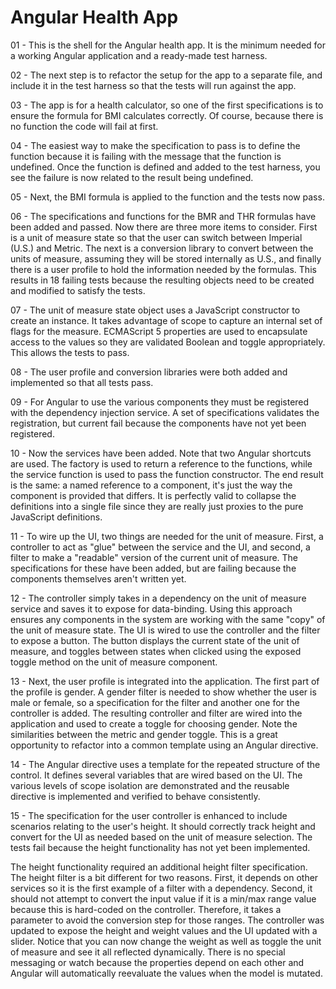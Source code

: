 Angular Health App
==================

01 - This is the shell for the Angular health app. It is the minimum needed for a working Angular application and a
ready-made test harness.

02 - The next step is to refactor the setup for the app to a separate file, and include it in the test harness so that
the tests will run against the app. 

03 - The app is for a health calculator, so one of the first specifications is to ensure the formula for BMI calculates 
correctly. Of course, because there is no function the code will fail at first.

04 - The easiest way to make the specification to pass is to define the function because it is failing with the 
message that the function is undefined. Once the function is defined and added to the test harness, you see the failure
is now related to the result being undefined.

05 - Next, the BMI formula is applied to the function and the tests now pass.
 
06 - The specifications and functions for the BMR and THR formulas have been added and passed. Now there are three more 
items to consider. First is a unit of measure state so that the user can switch between Imperial (U.S.) and Metric.
The next is a conversion library to convert between the units of measure, assuming they will be stored internally
as U.S., and finally there is a user profile to hold the information needed by the formulas. This results in 18 
failing tests because the resulting objects need to be created and modified to satisfy the tests.

07 - The unit of measure state object uses a JavaScript constructor to create an instance. It takes advantage of scope to
capture an internal set of flags for the measure. ECMAScript 5 properties are used to encapsulate access to the values
so they are validated Boolean and toggle appropriately. This allows the tests to pass.

08 - The user profile and conversion libraries were both added and implemented so that all tests pass.
 
09 - For Angular to use the various components they must be registered with the dependency injection service. A set of 
specifications validates the registration, but current fail because the components have not yet been registered.

10 - Now the services have been added. Note that two Angular shortcuts are used. The factory is used to return a reference
to the functions, while the service function is used to pass the function constructor. The end result is the same: 
a named reference to a component, it's just the way the component is provided that differs. It is perfectly valid to
collapse the definitions into a single file since they are really just proxies to the pure JavaScript definitions.

11 - To wire up the UI, two things are needed for the unit of measure. First, a controller to act as "glue" between the
service and the UI, and second, a filter to make a "readable" version of the current unit of measure. The 
specifications for these have been added, but are failing because the components themselves aren't written yet.

12 - The controller simply takes in a dependency on the unit of measure service and saves it to expose for data-binding.
Using this approach ensures any components in the system are working with the same "copy" of the unit of measure 
state. The UI is wired to use the controller and the filter to expose a button. The button displays the current state
of the unit of measure, and toggles between states when clicked using the exposed toggle method on the unit of 
measure component.

13 - Next, the user profile is integrated into the application. The first part of the profile is gender. A gender filter
is needed to show whether the user is male or female, so a specification for the filter and another one for the 
controller is added. The resulting controller and filter are wired into the application and used to create a toggle
for choosing gender. Note the similarities between the metric and gender toggle. This is a great opportunity to 
refactor into a common template using an Angular directive.

14 - The Angular directive uses a template for the repeated structure of the control. It defines several variables that are
wired based on the UI. The various levels of scope isolation are demonstrated and the reusable directive is 
implemented and verified to behave consistently.
 
15 - The specification for the user controller is enhanced to include scenarios relating to the user's height. It should
correctly track height and convert for the UI as needed based on the unit of measure selection. The tests fail because
the height functionality has not yet been implemented.

The height functionality required an additional height filter specification. The height filter is a bit different for
two reasons. First, it depends on other services so it is the first example of a filter with a dependency. Second, it
should not attempt to convert the input value if it is a min/max range value because this is hard-coded on the 
controller. Therefore, it takes a parameter to avoid the conversion step for those ranges. The controller was updated
to expose the height and weight values and the UI updated with a slider. Notice that you can now change the weight as
well as toggle the unit of measure and see it all reflected dynamically. There is no special messaging or watch because
the properties depend on each other and Angular will automatically reevaluate the values when the model is mutated.